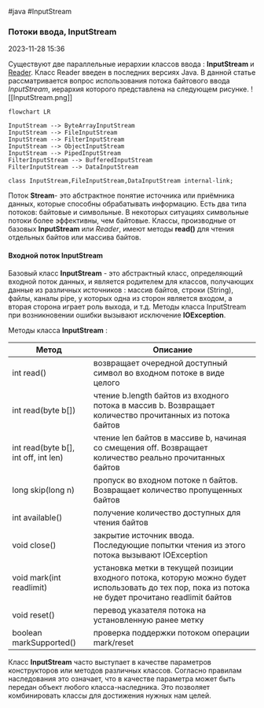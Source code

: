 #java #InputStream 
### Потоки ввода, InputStream ###

2023-11-28 15:36

Существуют две параллельные иерархии классов ввода : **InputStream** и [Reader](https://java-online.ru/java-reader.xhtml). Класс Reader введен в последних версиях Java. В данной статье рассматривается вопрос использования потока байтового ввода _InputStream_, иерархия которого представлена на следующем рисунке.
![[InputStream.png]]

```mermaid
flowchart LR

InputStream --> ByteArrayInputStream
InputStream --> FileInputStream
InputStream --> FilterInputStream
InputStream --> ObjectInputStream
InputStream --> PipedInputStream
FilterInputStream --> BufferedInputStream
FilterInputStream --> DataInputStream

class InputStream,FileInputStream,DataInputStream internal-link;
```

Поток **Stream**- это абстрактное понятие источника или приёмника данных, которые способны обрабатывать информацию. Есть два типа потоков: байтовые и символьные. В некоторых ситуациях символьные потоки более эффективны, чем байтовые. Классы, производные от базовых **InputStream** или _Reader_, имеют методы **read()** для чтения отдельных байтов или массива байтов.
#### Входной поток InputStream ####

Базовый класс **InputStream** - это абстрактный класс, определяющий входной поток данных, и является родителем для классов, получающих данные из различных источников : массив байтов, строки (String), файлы, каналы pipe, у которых одна из сторон является входом, а вторая сторона играет роль выхода, и т.д. Методы класса InputStream при возникновении ошибки вызывают исключение **IOException**.

Методы класса **InputStream** :

|Метод|Описание|
|---|---|
|int read()|возвращает очередной доступный символ во входном потоке в виде целого|
|int read(byte b[])|чтение b.length байтов из входного потока в массив b. Возвращает количество прочитанных из потока байтов|
|int read(byte b[], int off, int len)|чтение len байтов в массиве b, начиная со смещения off. Возвращает количество реально прочитанных байтов|
|long skip(long n)|пропуск во входном потоке n байтов. Возвращает количество пропущенных байтов|
|int available()|получение количество доступных для чтения байтов|
|void close()|закрытие источник ввода. Последующие попытки чтения из этого потока вызывают IOException|
|void mark(int readlimit)|установка метки в текущей позиции входного потока, которую можно будет использовать до тех пор, пока из потока не будет прочитано readlimit байтов|
|void reset()|перевод указателя потока на установленную ранее метку|
|boolean markSupported()|проверка поддержки потоком операции mark/reset|

Класс **InputStream** часто выступает в качестве параметров конструкторов или методов различных классов. Согласно правилам наследования это означает, что в качестве параметра может быть передан объект любого класса-наследника. Это позволяет комбинировать классы для достижения нужных нам целей.
